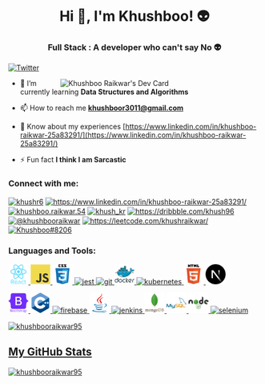 <h1 align="center">Hi 👋, I'm Khushboo! 👽</h1>
<h3 align="center">Full Stack : A developer who can't say No 👽 </h3>

[![Twitter](https://img.shields.io/badge/Follow-%40khushr6-1DA1F2?style=for-the-badge&logo=twitter)](https://twitter.com/khushr6)

<a href="https://app.daily.dev/khushR"><img  align="right" src="https://api.daily.dev/devcards/a26c924f429f469f8d1c01d343918968.png?r=js0" width="400" alt="Khushboo Raikwar's Dev Card"/></a>

- 🌱 I’m currently learning **Data Structures and Algorithms**

- 📫 How to reach me **khushboor3011@gmail.com**

- 📄 Know about my experiences [https://www.linkedin.com/in/khushboo-raikwar-25a83291/](https://www.linkedin.com/in/khushboo-raikwar-25a83291/)

- ⚡ Fun fact **I think I am Sarcastic**

<h3 align="left">Connect with me:</h3>
<p align="left">
<a href="https://twitter.com/khushr6" target="blank"><img align="center" src="https://raw.githubusercontent.com/rahuldkjain/github-profile-readme-generator/master/src/images/icons/Social/twitter.svg" alt="khushr6" height="30" width="40" /></a>
<a href="https://www.linkedin.com/in/khushboo-raikwar-25a83291/" target="blank"><img align="center" src="https://raw.githubusercontent.com/rahuldkjain/github-profile-readme-generator/master/src/images/icons/Social/linked-in-alt.svg" alt="https://www.linkedin.com/in/khushboo-raikwar-25a83291/" height="30" width="40" /></a>
<a href="https://fb.com/khushboo.raikwar.54" target="blank"><img align="center" src="https://raw.githubusercontent.com/rahuldkjain/github-profile-readme-generator/master/src/images/icons/Social/facebook.svg" alt="khushboo.raikwar.54" height="30" width="40" /></a>
<a href="https://instagram.com/khush_kr" target="blank"><img align="center" src="https://raw.githubusercontent.com/rahuldkjain/github-profile-readme-generator/master/src/images/icons/Social/instagram.svg" alt="khush_kr" height="30" width="40" /></a> <a href="https://dribbble.com/https://dribbble.com/khush96" target="blank"><img align="center" src="https://raw.githubusercontent.com/rahuldkjain/github-profile-readme-generator/master/src/images/icons/Social/dribbble.svg" alt="https://dribbble.com/khush96" height="30" width="40" /></a>
<a href="https://medium.com/@khushbooraikwar" target="blank"><img align="center" src="https://raw.githubusercontent.com/rahuldkjain/github-profile-readme-generator/master/src/images/icons/Social/medium.svg" alt="@khushbooraikwar" height="30" width="40" /></a>
<a href="https://www.leetcode.com/https://leetcode.com/khushraikwar/" target="blank"><img align="center" src="https://raw.githubusercontent.com/rahuldkjain/github-profile-readme-generator/master/src/images/icons/Social/leet-code.svg" alt="https://leetcode.com/khushraikwar/" height="30" width="40" /></a>
<a href="https://discord.gg/Khushboo#8206" target="blank"><img align="center" src="https://raw.githubusercontent.com/rahuldkjain/github-profile-readme-generator/master/src/images/icons/Social/discord.svg" alt="Khushboo#8206" height="30" width="40" /></a>
</p>


<h3 align="left">Languages and Tools:</h3>
<a href="https://reactjs.org/" target="_blank"> <img src="https://raw.githubusercontent.com/devicons/devicon/master/icons/react/react-original-wordmark.svg" alt="react" width="40" height="40"/> </a>
<a href="https://developer.mozilla.org/en-US/docs/Web/JavaScript" target="_blank"> <img src="https://raw.githubusercontent.com/devicons/devicon/master/icons/javascript/javascript-original.svg" alt="javascript" width="40" height="40"/> </a> <a href="https://www.w3schools.com/css/" target="_blank"> <img src="https://raw.githubusercontent.com/devicons/devicon/master/icons/css3/css3-original-wordmark.svg" alt="css3" width="40" height="40"/> </a> <a href="https://jestjs.io" target="_blank"> <img src="https://www.vectorlogo.zone/logos/jestjsio/jestjsio-icon.svg" alt="jest" width="40" height="40"/> </a><a href="https://git-scm.com/" target="_blank"> <img src="https://www.vectorlogo.zone/logos/git-scm/git-scm-icon.svg" alt="git" width="40" height="40"/> </a> <a href="https://www.docker.com/" target="_blank"> <img src="https://raw.githubusercontent.com/devicons/devicon/master/icons/docker/docker-original-wordmark.svg" alt="docker" width="40" height="40"/> </a><a href="https://kubernetes.io" target="_blank"> <img src="https://www.vectorlogo.zone/logos/kubernetes/kubernetes-icon.svg" alt="kubernetes" width="40" height="40"/>
<a href="https://www.w3.org/html/" target="_blank"> <img src="https://raw.githubusercontent.com/devicons/devicon/master/icons/html5/html5-original-wordmark.svg" alt="html5" width="40" height="40"/> </a> <a href="https://nextjs.org/docs" target="_blank" > <img src="https://raw.githubusercontent.com/devicons/devicon/master/icons/nextjs/nextjs-original.svg" alt="nextjs" width="40" height="40" /> </a>
<p align="left">  <a href="https://getbootstrap.com" target="_blank"> <img src="https://raw.githubusercontent.com/devicons/devicon/master/icons/bootstrap/bootstrap-plain-wordmark.svg" alt="bootstrap" width="40" height="40"/> </a> <a href="https://www.w3schools.com/cpp/" target="_blank"> <img src="https://raw.githubusercontent.com/devicons/devicon/master/icons/cplusplus/cplusplus-original.svg" alt="cplusplus" width="40" height="40"/> </a>   <a href="https://firebase.google.com/" target="_blank"> <img src="https://www.vectorlogo.zone/logos/firebase/firebase-icon.svg" alt="firebase" width="40" height="40"/> </a>  <a href="https://www.java.com" target="_blank"> <img src="https://raw.githubusercontent.com/devicons/devicon/master/icons/java/java-original.svg" alt="java" width="40" height="40"/> </a>  <a href="https://www.jenkins.io" target="_blank"> <img src="https://www.vectorlogo.zone/logos/jenkins/jenkins-icon.svg" alt="jenkins" width="40" height="40"/> </a>  
<a href="https://www.mongodb.com/" target="_blank">
<img src="https://raw.githubusercontent.com/devicons/devicon/master/icons/mongodb/mongodb-original-wordmark.svg" alt="mongodb" width="40" height="40"/> </a> <a href="https://www.mysql.com/" target="_blank"> <img src="https://raw.githubusercontent.com/devicons/devicon/master/icons/mysql/mysql-original-wordmark.svg" alt="mysql" width="40" height="40"/> </a> <a href="https://nodejs.org" target="_blank"> <img src="https://raw.githubusercontent.com/devicons/devicon/master/icons/nodejs/nodejs-original-wordmark.svg" alt="nodejs" width="40" height="40"/> </a>   <a href="https://www.selenium.dev" target="_blank"> <img src="https://raw.githubusercontent.com/detain/svg-logos/780f25886640cef088af994181646db2f6b1a3f8/svg/selenium-logo.svg" alt="selenium" width="40" height="40"/> 



<p align="left"><img align="center" src="https://github-readme-stats-sigma-five.vercel.app/api/top-langs?username=khushbooraikwar95&show_icons=true&locale=en&layout=compact&theme=dark" alt="khushbooraikwar95" /></p>


<h2 align="left">My GitHub Stats</h2>
<p align="left">
  <img align="center" src="https://github-readme-stats-sigma-five.vercel.app/api?username=khushbooraikwar95&show_icons=true&locale=en&theme=dark"" alt="khushbooraikwar95" />
</p>

